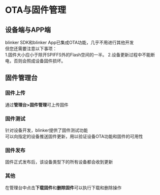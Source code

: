# OTA与固件管理  

## 设备端与APP端  
blinker SDK和blinker App已集成OTA功能，几乎不用进行其他开发  
但您还需要注意以下事项：  
1.固件大小应小于除开SPIFFS外的Flash空间的一半。
2.设备更新过程中不能断电，否则会照成设备固件损坏。

## 固件管理台  

### 固件上传  
通过**管理台>固件管理**可上传固件  

### 固件测试  
针对设备开发，blinker提供了固件测试功能  
可以向指定的设备推送固件更新，用以验证设备OTA功能和固件的可用性   

### 固件发布  
固件正式发布后，该设备类型下的所有设备都会收到更新  

### 其他  
在管理台中点击**下载固件**和**删除固件**可以执行下载和删除操作  